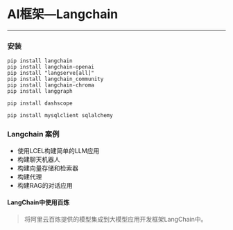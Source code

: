 # **AI框架—Langchain**

---

### 安装

```shell
pip install langchain
pip install langchain-openai
pip install "langserve[all]"
pip install langchain_community
pip install langchain-chroma
pip install langgraph

pip install dashscope

pip install mysqlclient sqlalchemy

```

### Langchain 案例

+ 使用LCEL构建简单的LLM应用
+ 构建聊天机器人
+ 构建向量存储和检索器
+ 构建代理
+ 构建RAG的对话应用

#### LangChain中使用百炼

> 将阿里云百炼提供的模型集成到大模型应用开发框架LangChain中。